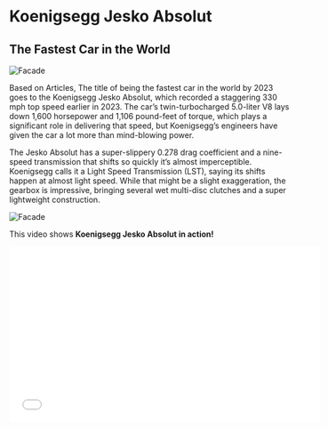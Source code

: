 # Koenigsegg Jesko Absolut
## The Fastest Car in the World

![Facade](https://media.autoexpress.co.uk/image/private/s--78Lp2mtA--/v1650904349/evo/2022/04/Koenigsegg%20Jesko%20update%20April%202022-6.jpg)

Based on Articles, The title of being the fastest car in the world by 2023 goes to the Koenigsegg Jesko Absolut, which recorded a staggering 330 mph top speed earlier in 2023. The car’s twin-turbocharged 5.0-liter V8 lays down 1,600 horsepower and 1,106 pound-feet of torque, which plays a significant role in delivering that speed, but Koenigsegg’s engineers have given the car a lot more than mind-blowing power.

The Jesko Absolut has a super-slippery 0.278 drag coefficient and a nine-speed transmission that shifts so quickly it’s almost imperceptible. Koenigsegg calls it a Light Speed Transmission (LST), saying its shifts happen at almost light speed. While that might be a slight exaggeration, the gearbox is impressive, bringing several wet multi-disc clutches and a super lightweight construction.

![Facade](https://mainwebstorage.blob.core.windows.net/mediacontainers/styles/1400x1000/azure/2022-04/Koenigsegg%20Jesko%20Absolut%20-%20Rear%20Tire.jpg?h=8621d985&itok=nxnsPBPc)

This video shows **Koenigsegg Jesko Absolut in action!**

<iframe width="560" height="315" src="[https://youtu.be/1xYVJ5norn8](https://www.youtube.com/watch?v=1xYVJ5norn8&ab_channel=cvdzijden-SupercarVideos)" title="YouTube video player" frameborder="0" allow="accelerometer; autoplay; clipboardwrite; encrypted-media; gyroscope; picture-in-picture; web-share" allowfullscreen></iframe>
